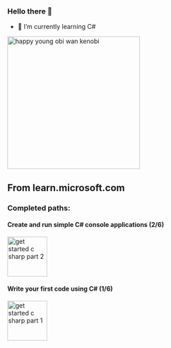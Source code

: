 ### Hello there 👋

- 🌱 I’m currently learning C#
<img src="https://c.tenor.com/wRDlhL1R064AAAAC/tenor.gif" alt="happy young obi wan kenobi" width="300"/>
<br>

## From learn.microsoft.com

 
### Completed paths:
#### Create and run simple C# console applications (2/6)
<img src="https://learn.microsoft.com/en-us/training/achievements/get-started-c-sharp-part-2.svg" alt="get started c sharp part 2" width="90" /> 

#### Write your first code using C# (1/6)
<img src="https://learn.microsoft.com/en-us/training/achievements/get-started-c-sharp-part-1.svg" alt="get started c sharp part 1" width="90" /> 

<!--
### Recently completed modules:

#### Challenge project - Develop foreach and if-elseif-else structures to process array data in C#
<img src="https://learn.microsoft.com/training/achievements/challenge-project-arrays-iteration-selection.svg" alt="Challenge project - Develop foreach and if-elseif-else structures to process array data in C#" width="83" />

#### Guided project - Develop foreach and if-elseif-else structures to process array data in C#
<img src="https://learn.microsoft.com/training/achievements/guided-project-arrays-iteration-selection.svg" alt="Guided project - Develop foreach and if-elseif-else structures to process array data in C#" width="83" />

#### Create readable code with conventions, whitespace, and comments in C#
<img src="https://learn.microsoft.com/training/achievements/csharp-readable-code.svg" alt="Create readable code with conventions, whitespace, and comments in C#" width="80" />

#### Store and iterate through sequences of data using Arrays and the foreach statement in C#
<img src="https://learn.microsoft.com/training/achievements/csharp-arrays.svg" alt="Store and iterate through sequences of data using Arrays and the foreach statement in C#" width="80" />

#### Call methods from the .NET Class Library using C#
<img src="https://learn.microsoft.com/en-us/training/achievements/csharp-call-methods.svg" alt="Call methods from the .NET Class Library using C#" width="80" />

#### Add decision logic to your code using `if`, `else`, and `else if` statements in C#
<img src="https://learn.microsoft.com/en-us/training/achievements/csharp-if-elseif-else.svg" alt="Add decision logic to your code using `if`, `else`, and `else if` statements in C#" width="80" />
-->
